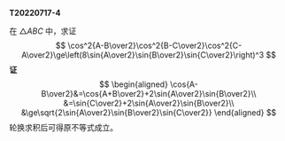 **T20220717-4**

在 $\triangle ABC$ 中，求证
$$
\cos^2{A-B\over2}\cos^2{B-C\over2}\cos^2{C-A\over2}\ge\left(8\sin{A\over2}\sin{B\over2}\sin{C\over2}\right)^3
$$
**证**
$$
\begin{aligned}
\cos{A-B\over2}&=\cos{A+B\over2}+2\sin{A\over2}\sin{B\over2}\\
&=\sin{C\over2}+2\sin{A\over2}\sin{B\over2}\\
&\ge\sqrt{2\sin{A\over2}\sin{B\over2}\sin{C\over2}}
\end{aligned}
$$
轮换求积后可得原不等式成立。